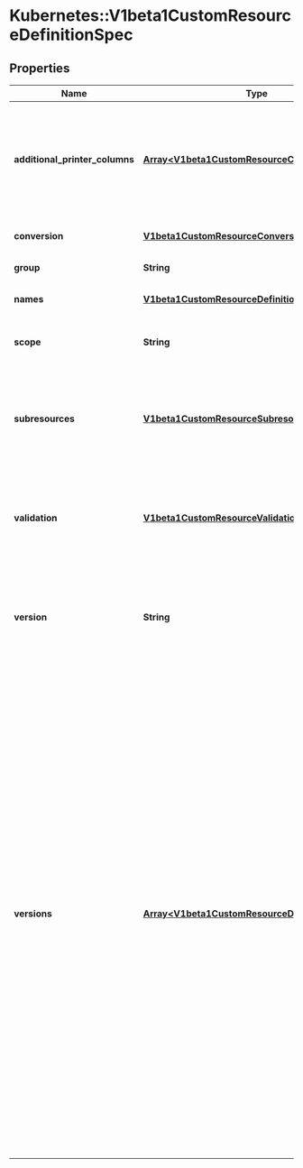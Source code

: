 # Kubernetes::V1beta1CustomResourceDefinitionSpec

## Properties
Name | Type | Description | Notes
------------ | ------------- | ------------- | -------------
**additional_printer_columns** | [**Array&lt;V1beta1CustomResourceColumnDefinition&gt;**](V1beta1CustomResourceColumnDefinition.md) | AdditionalPrinterColumns are additional columns shown e.g. in kubectl next to the name. Defaults to a created-at column. Optional, the global columns for all versions. Top-level and per-version columns are mutually exclusive. | [optional] 
**conversion** | [**V1beta1CustomResourceConversion**](V1beta1CustomResourceConversion.md) | &#x60;conversion&#x60; defines conversion settings for the CRD. | [optional] 
**group** | **String** | Group is the group this resource belongs in | 
**names** | [**V1beta1CustomResourceDefinitionNames**](V1beta1CustomResourceDefinitionNames.md) | Names are the names used to describe this custom resource | 
**scope** | **String** | Scope indicates whether this resource is cluster or namespace scoped.  Default is namespaced | 
**subresources** | [**V1beta1CustomResourceSubresources**](V1beta1CustomResourceSubresources.md) | Subresources describes the subresources for CustomResource Optional, the global subresources for all versions. Top-level and per-version subresources are mutually exclusive. | [optional] 
**validation** | [**V1beta1CustomResourceValidation**](V1beta1CustomResourceValidation.md) | Validation describes the validation methods for CustomResources Optional, the global validation schema for all versions. Top-level and per-version schemas are mutually exclusive. | [optional] 
**version** | **String** | Version is the version this resource belongs in Should be always first item in Versions field if provided. Optional, but at least one of Version or Versions must be set. Deprecated: Please use &#x60;Versions&#x60;. | [optional] 
**versions** | [**Array&lt;V1beta1CustomResourceDefinitionVersion&gt;**](V1beta1CustomResourceDefinitionVersion.md) | Versions is the list of all supported versions for this resource. If Version field is provided, this field is optional. Validation: All versions must use the same validation schema for now. i.e., top level Validation field is applied to all of these versions. Order: The version name will be used to compute the order. If the version string is \&quot;kube-like\&quot;, it will sort above non \&quot;kube-like\&quot; version strings, which are ordered lexicographically. \&quot;Kube-like\&quot; versions start with a \&quot;v\&quot;, then are followed by a number (the major version), then optionally the string \&quot;alpha\&quot; or \&quot;beta\&quot; and another number (the minor version). These are sorted first by GA &gt; beta &gt; alpha (where GA is a version with no suffix such as beta or alpha), and then by comparing major version, then minor version. An example sorted list of versions: v10, v2, v1, v11beta2, v10beta3, v3beta1, v12alpha1, v11alpha2, foo1, foo10. | [optional] 


